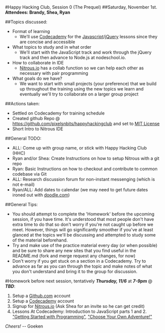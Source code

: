 #Happy Hacking Club, Session 0 (The Prequel)
##Saturday, November 1st.
**Attendees: Brandy, Shea, Ryan**
  
##Topics discussed:  
  
- Format of learning  
  + We'll use [Codecademy](http://www.codecademy.com/) for the [Javascript](http://www.codecademy.com/tracks/javascript)/[jQuery](http://www.codecademy.com/tracks/jquery) lessons since they are concise and accessible   
- What topics to study and in what order  
  +  We'll start with the JavaScript track and work through the jQuery track and then advance to Node.js at nodeschool.io.  
- How to collaborate in IDE  
  + [Nitrous.io](https://www.nitrous.io) has a collab function so we can help each other as necessary with pair programming   
- What goals do we have?  
  + We want to start with small projects (your preference) that we build up throughout the training using the new topics we learn and eventually we'll try to collaborate on a larger group project  

##Actions taken:  
  
- Settled on Codecademy for training schedule  
- Created github Repo @ https://github.com/pixelsnbits/happyhackingclub and set to [MIT License](http://choosealicense.com/licenses/mit/)
- Short Intro to Nitrous IDE  
  
##General TODO:  
  
- ALL: Come up with group name, or stick with Happy Hacking Club (HHC)  
- Ryan and/or Shea: Create Instructions on how to setup Nitrous with a git repo   
- Ryan: Basic Instructions on how to checkout and contribute to common codebase via Git   
- ALL: Research discussion forum for non-instant messenging (which is not e-mail)  
- Ryan/ALL: Add dates to calendar (we may need to get future dates ironed out with [doodle.com](http://doodle.com))
  
##General Tips:  
   
- You should attempt to complete the 'Homework' before the upcoming session, if you have time. It's understood that most people don't have extra time to do that so don't worry if you're not caught up before we meet. However, things will go significantly smoother if you've at least glanced at the topics we'll be discussing and attempted to study some of the material beforehand.  
- Try and make use of the practice material every day (or when possible) and be sure to share any new sites that you find useful in the README.md (fork and merge request any changes, for now)  
- Don't worry if you get stuck on a section in a Codecademy. Try to advance as far as you can through the topic and make notes of what you don't understand and bring it to the group for discussion.  
  
#Homework before next session, tentatively ***Thursday, 11/6*** at ***7-9pm*** @ ***TBD***:  
  
1. Setup a [Github.com](https://github.com/join) account  
2. Setup a [Codecademy](http://www.codecademy.com/) account 
3. Signup for [Nitrous.io](https://www.nitrous.io) (Ask Shea for an invite so he can get credit)  
4. Lessons At Codecademy: Introduction to JavaScript parts 1 and 2. ["Getting Started with Programming"](http://www.codecademy.com/courses/getting-started-v2), ["Choose Your Own Adventure!"](http://www.codecademy.com/courses/javascript-beginner-en-x9DnD)

*Cheers!*
-- Goeken
